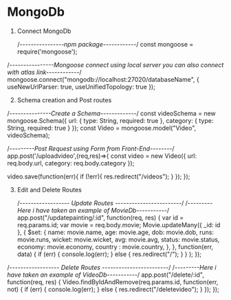 # MongoDb

1. Connect MongoDb
   
   /*----------------npm package------------*/
const mongoose = require('mongoose');


/*----------------Mongoose connect using local server you can also connect with atlas link------------*/
mongoose.connect("mongodb://localhost:27020/databaseName", {
  useNewUrlParser: true,
  useUnifiedTopology: true
});


2. Schema creation and Post routes
  
  /*---------------Create a Schema-------------*/
const videoSchema = new mongoose.Schema({
  url: {
      type: String,
      required: true
  },
  category: {
    type: String,
    required: true
  }
});
const Video = mongoose.model("Video", videoSchema);

/*---------Post Request using Form from Front-End--------*/
app.post('/uploadvideo',(req,res)=>{
  const video = new Video({
    url: req.body.url,
    category: req.body.category
  });
  
  video.save(function(err){
    if (!err){
        res.redirect("/videos");
    }
  });
});
   
3. Edit and Delete Routes
   
   /*------------------ Update Routes ------------------------*/
/*---------Here i have taken an example of MovieDb-----------*/
app.post("/updatepainting/:id", function(req, res) {
  var id = req.params.id;
  var movie = req.body.movie;
  Movie.updateMany({
      _id: id
    }, {
      $set: {
        name: movie.name,
        age: movie.age,
        dob: movie.dob,
        runs: movie.runs,
        wicket: movie.wicket,
        avg: movie.avg,
        status: movie.status,
        economy: movie.economy,
        country : movie.country,
      },
    },
    function(err, data) {
      if (err) {
        console.log(err);
      } else {
        res.redirect("/");
      }
    }
  );
});


/*------------------ Delete Routes ------------------------*/
/*---------Here i have taken an example of VideoDb-----------*/
app.post("/delete/:id", function(req, res) {
  Video.findByIdAndRemove(req.params.id, function(err, not) {
    if (err) {
      console.log(err);
    } else {
      res.redirect("/deletevideo");
    }
  });
});
